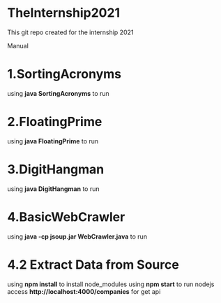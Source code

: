 # TheInternship2021
This git repo created for the internship 2021

Manual
<h1>1.SortingAcronyms</h1>
using <b>java SortingAcronyms</b> to run

<h1>2.FloatingPrime</h1>
using <b>java FloatingPrime</b> to run

<h1>3.DigitHangman</h1>
using <b>java DigitHangman</b> to run

<h1>4.BasicWebCrawler</h1>
using <b>java -cp jsoup.jar WebCrawler.java</b> to run

<h1>4.2 Extract Data from Source</h1>
using <b>npm install</b> to install node_modules
using <b>npm start</b> to run nodejs
access <b>http://localhost:4000/companies</b> for get api
